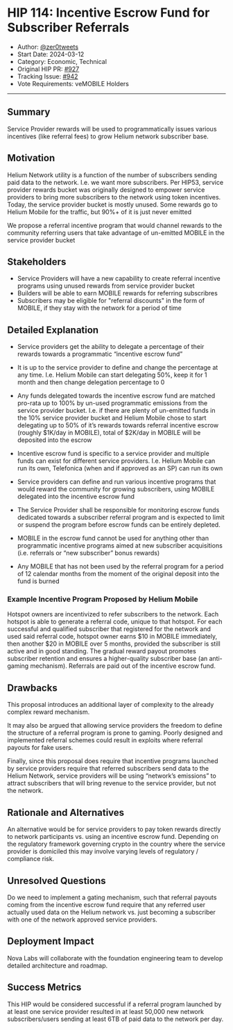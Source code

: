 # HIP 114: Incentive Escrow Fund for Subscriber Referrals

- Author: [@zer0tweets](https://github.com/zer0tweets)
- Start Date: 2024-03-12
- Category: Economic, Technical
- Original HIP PR: [#927](https://github.com/helium/HIP/pull/927)
- Tracking Issue: [#942](https://github.com/helium/HIP/issues/942)
- Vote Requirements: veMOBILE Holders

---

## Summary

Service Provider rewards will be used to programmatically issues various incentives (like referral fees) to grow Helium network subscriber base.
    
##  Motivation

Helium Network utility is a function of the number of subscribers sending paid data to the network. I.e. we want more subscribers. Per HIP53, service provider rewards bucket was originally designed to empower service providers to bring more subscribers to the network using token incentives.
Today, the service provider bucket is mostly unused. Some rewards go to Helium Mobile for the traffic, but 90%+ of it is just never emitted

We propose a referral incentive program that would channel rewards to the community referring users that take advantage of un-emitted MOBILE in the service provider bucket
    
## Stakeholders

-   Service Providers will have a new capability to create referral incentive programs using unused rewards from service provider bucket      
-   Builders will be able to earn MOBILE rewards for referring subscribres 
-   Subscribers may be eligible for "referral discounts" in the form of MOBILE, if they stay with the network for a period of time 
    
## Detailed Explanation

-   Service providers get the ability to delegate a percentage of their rewards towards a programmatic “incentive escrow fund”
    
-   It is up to the service provider to define and change the percentage at any time. I.e. Helium Mobile can start delegating 50%, keep it for 1 month and then change delegation percentage to 0
    
-   Any funds delegated towards the incentive escrow fund are matched pro-rata up to 100% by un-used programmatic emissions from the service provider bucket. I.e. if there are plenty of un-emitted funds in the 10% service provider bucket and Helium Mobile chose to start delegating up to 50% of it’s rewards towards referral incentive escrow (roughly $1K/day in MOBILE), total of $2K/day in MOBILE will be deposited into the escrow
    
-   Incentive escrow fund is specific to a service provider and multiple funds can exist for different service providers. I.e. Helium Mobile can run its own, Telefonica (when and if approved as an SP) can run its own

-   Service providers can define and run various incentive programs that would reward the community for growing subscribers, using MOBILE delegated into the incentive escrow fund

-   The Service Provider shall be responsible for monitoring escrow funds dedicated towards a subscriber referral program and is expected to limit or suspend the program before escrow funds can be entirely depleted.    
 
-   MOBILE in the escrow fund cannot be used for anything other than programmatic incentive programs aimed at new subscriber acquisitions (i.e. referrals or “new subscriber” bonus rewards)
    
-   Any MOBILE that has not been used by the referral program for a period of 12 calendar months from the moment of the original deposit into the fund is burned
    
### Example Incentive Program Proposed by Helium Mobile

Hotspot owners are incentivized to refer subscribers to the network. Each hotspot is able to generate a referral code, unique to that hotspot. For each successful and qualified subscriber that registered for the network and used said referral code, hotspot owner earns $10 in MOBILE immediately, then another $20 in MOBILE over 5 months, provided the subscriber is still active and in good standing. The gradual reward payout promotes subscriber retention and ensures a higher-quality subscriber base (an anti-gaming mechanism). Referrals are paid out of the incentive escrow fund.

## Drawbacks

This proposal introduces an additional layer of complexity to the already complex reward mechanism.

It may also be argued that allowing service providers the freedom to define the structure of a referral program is prone to gaming. Poorly designed and implemented referral schemes could result in exploits where referral payouts for fake users.

Finally, since this proposal does require that incentive programs launched by service providers require that referred subscribers send data to the Helium Network, service providers will be using “network’s emissions” to attract subscribers that will bring revenue to the service provider, but not the network.

## Rationale and Alternatives

An alternative would be for service providers to pay token rewards directly to network participants vs. using an incentive escrow fund. Depending on the regulatory framework governing crypto in the country where the service provider is domiciled this may involve varying levels of regulatory / compliance risk.

## Unresolved Questions

Do we need to implement a gating mechanism, such that referral payouts coming from the incentive escrow fund require that any referred user actually used data on the Helium network vs. just becoming a subscriber with one of the network approved service providers.

## Deployment Impact

Nova Labs will collaborate with the foundation engineering team to develop detailed architecture and roadmap.

## Success Metrics

This HIP would be considered successful if a referral program launched by at least one service provider resulted in at least 50,000 new network subscribers/users sending at least 6TB of paid data to the network per day.
